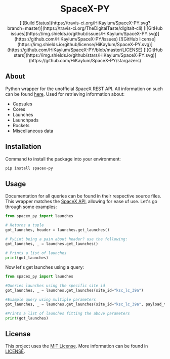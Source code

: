 <h1 align="center">
SpaceX-PY
</h1>

<div align="center">
[![Build Status](https://travis-ci.org/HiKaylum/SpaceX-PY.svg?branch=master)](https://travis-ci.org/TheDigitalTaste/digitalt-cli)
[![GitHub issues](https://img.shields.io/github/issues/HiKaylum/SpaceX-PY.svg)](https://github.com/HiKaylum/SpaceX-PY/issues)
[![GitHub license](https://img.shields.io/github/license/HiKaylum/SpaceX-PY.svg)](https://github.com/HiKaylum/SpaceX-PY/blob/master/LICENSE)
[![GitHub stars](https://img.shields.io/github/stars/HiKaylum/SpaceX-PY.svg)](https://github.com/HiKaylum/SpaceX-PY/stargazers)
</div>

## About
Python wrapper for the unofficial SpaceX REST API. All information on such can be found [here](https://github.com/r-spacex/SpaceX-API). Used for retrieving information about:

* Capsules
* Cores
* Launches
* Launchpads
* Rockets
* Miscellaneous data


## Installation
Command to install the package into your environment:
```BASH
pip install spacex-py
```

## Usage
Documentation for all queries can be found in their respective source files.
This wrapper matches the [SpaceX API](https://github.com/r-spacex/SpaceX-API), allowing for ease uf use. Let's go through some examples:

```PYTHON
from spacex_py import launches

# Returns a tuple
got_launches, header = launches.get_launches()

# PyLint being a pain about header? use the following:
got_launches, _ = launches.get_launches()

# Prints a list of launches
print(got_launches)
```

Now let's get launches using a query:

```PYTHON
from spacex_py import launches

#Queries launches using the specific site id
got_launches, _ = launches.get_launches(site_id="ksc_lc_39a")

#Example query using multiple parameters
got_launches, _ = launches.get_launches(site_id="ksc_lc_39a", payload_type='Satellite')

#Prints a list of launches fitting the above parameters
print(got_launches)
```

## License
This project uses the [MIT License](https://opensource.org/licenses/MIT).
More information can be found in [LICENSE](https://github.com/HiKaylum/SpaceX-PY/blob/master/LICENSE).

